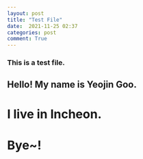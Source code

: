 ```yaml
---
layout: post
title: "Test File"
date:  2021-11-25 02:37
categories: post
comment: True
---
```


### This is a test file.
## Hello! My name is Yeojin Goo.
# I live in Incheon.
# Bye~!
